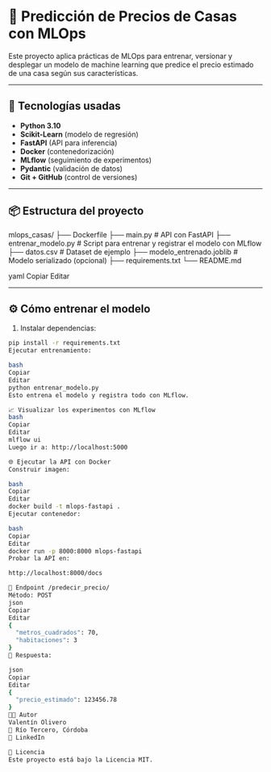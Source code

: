 # 🧠 Predicción de Precios de Casas con MLOps

Este proyecto aplica prácticas de MLOps para entrenar, versionar y desplegar un modelo de machine learning que predice el precio estimado de una casa según sus características.

---

## 🚀 Tecnologías usadas

- **Python 3.10**
- **Scikit-Learn** (modelo de regresión)
- **FastAPI** (API para inferencia)
- **Docker** (contenedorización)
- **MLflow** (seguimiento de experimentos)
- **Pydantic** (validación de datos)
- **Git + GitHub** (control de versiones)

---

## 📦 Estructura del proyecto

mlops_casas/
├── Dockerfile
├── main.py # API con FastAPI
├── entrenar_modelo.py # Script para entrenar y registrar el modelo con MLflow
├── datos.csv # Dataset de ejemplo
├── modelo_entrenado.joblib # Modelo serializado (opcional)
├── requirements.txt
└── README.md

yaml
Copiar
Editar

---

## ⚙️ Cómo entrenar el modelo

1. Instalar dependencias:

```bash
pip install -r requirements.txt
Ejecutar entrenamiento:

bash
Copiar
Editar
python entrenar_modelo.py
Esto entrena el modelo y registra todo con MLflow.

📈 Visualizar los experimentos con MLflow
bash
Copiar
Editar
mlflow ui
Luego ir a: http://localhost:5000

🌐 Ejecutar la API con Docker
Construir imagen:

bash
Copiar
Editar
docker build -t mlops-fastapi .
Ejecutar contenedor:

bash
Copiar
Editar
docker run -p 8000:8000 mlops-fastapi
Probar la API en:

http://localhost:8000/docs

🧪 Endpoint /predecir_precio/
Método: POST
json
Copiar
Editar
{
  "metros_cuadrados": 70,
  "habitaciones": 3
}
🔁 Respuesta:

json
Copiar
Editar
{
  "precio_estimado": 123456.78
}
🧑‍💻 Autor
Valentín Olivero
📍 Río Tercero, Córdoba
🔗 LinkedIn

📝 Licencia
Este proyecto está bajo la Licencia MIT.
